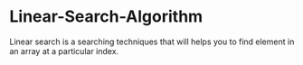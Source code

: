 # Linear-Search-Algorithm
Linear search  is a searching techniques that will helps you to find element in an array at a particular index.
